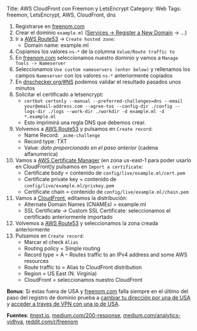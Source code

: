 Title: AWS CloudFront con Freemon y LetsEncrypt
Category: Web
Tags: freemon, LetsEncrypt, AWS, CloudFront, dns

1. Registrarse en [freenom.com](https://www.freenom.com)
2. Crear el dominio `example.ml` ([Services -> Register a New Domain](https://my.freenom.com/domains.php) -> ...)
3. Ir a [AWS Route53](https://console.aws.amazon.com/route53/v2/home#Dashboard) -> `Create hosted zone`:
    * Domain name: example.ml
4. Copiamos los valores `ns-*` de la columna `Value/Route traffic to`
5. En [freenom.com](https://www.freenom.com) seleccionamos nuestro dominio y vamos a `Manage Tools -> Nameserver`
6. Seleccionamos `Use custom nameservers (enter below)` y rellenamos los campos `Nameserver` con los valores `ns-*` anteriormente copiados
7. En [dnschecker.org/#NS](https://www.dnschecker.org/#NS) podemos validar el resultado pasados unos minutos
8. Solicitar el certificado a letsencrypt:
    * `certbot certonly --manual --preferred-challenges=dns --email your@email-address.com --agree-tos --config-dir ./config --logs-dir ./logs --work-dir ./workdir -d example.ml -d *.example.ml`
    * Esto imprimirá una regla DNS que debemos crear.
9. Volvemos a [AWS Route53](https://console.aws.amazon.com/route53/v2/home#Dashboard) y pulsamos en `Create record`:
    * Name Record: `_acme-challenge`
    * Record type: TXT
    * Value: *dato proporcionado en el paso anterior* (cadena alfanumerica)
10. Vamos a [AWS Certificate Manager](https://console.aws.amazon.com/acm/home) (en zona us-east-1 para poder usarlo en CloudFront)y pulsamos en `Import a certificate`:
    * Certificate body = contenido de `config/live/example.ml/cert.pem`
    * Certificate private key = contenido de `config/live/example.ml/privkey.pem`
    * Certificate chain = contenido de `config/live/example.ml/chain.pem`
11. Vamos a [CloudFront](https://console.aws.amazon.com/cloudfront/home?region=us-east-1#distributions:), editamos la distribución:
    * Alternate Domain Names (CNAMEs) = example.ml
    * SSL Certificate -> Custom SSL Certificate: seleccionamos el certificado anteriormente importado
12. Volvemos a [AWS Route53](https://console.aws.amazon.com/route53/v2/home#Dashboard) y seleccionamos la zona creada anteriormente
13. Pulsamos en `Create record`:
    * Marcar el check `Alias`
    * Routing policy = Simple routing
    * Record type = A – Routes traffic to an IPv4 address and some AWS resources
    * Route traffic to = Alias to CloudFront distribution
    * Region = US East (N. Virginia)
    * CloudFront = seleccionamos nuestro CloudFront

**Bonus**: Si estas fuera de USA y [freenom.com](https://www.freenom.com) falla siempre
en el último del paso del registro de dominio prueba a [cambiar tu dirección
por una de USA](https://www.fakeaddressgenerator.com/usa_address_generator)
y [acceder a traves de VPN con una ip de USA](https://chrome.google.com/webstore/detail/hola-free-vpn-proxy-unblo/gkojfkhlekighikafcpjkiklfbnlmeio).

**Fuentes**: [itnext.io](https://itnext.io/using-letsencrypt-ssl-certificates-in-aws-certificate-manager-c2bc3c6ae10), [medium.com/200-response](https://medium.com/200-response/como-crear-una-p%C3%A1gina-est%C3%A1tica-usando-aws-y-freenom-casi-completamente-gratis-parte-2-manos-a-la-48b9b6f45074), [medium.com/analytics-vidhya](https://medium.com/analytics-vidhya/tutorial-how-to-deploy-an-angular-app-with-a-free-domain-and-ssl-to-aws-s3-and-cloudfront-d0143de53d2d), [reddit.com/r/freenom](https://www.reddit.com/r/freenom/comments/gegiy4/i_cant_register_free_domains_with_freenom/)
